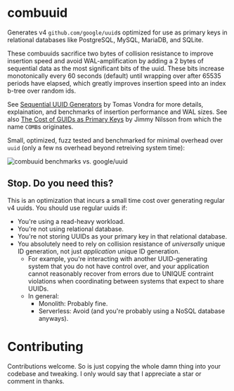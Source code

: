 # combuuid

Generates v4 `github.com/google/uuid`s optimized for use as primary keys in
relational databases like PostgreSQL, MySQL, MariaDB, and SQLite.

These combuuids sacrifice two bytes of collision resistance to improve insertion
speed and avoid WAL-amplification by adding a 2 bytes of sequential data as the 
most significant bits of the uuid. These bits increase monotonically every 60
seconds (default) until wrapping over after 65535 periods have elapsed, which
greatly improves insertion speed into an index b-tree over random ids.

See [Sequential UUID Generators](https://www.2ndquadrant.com/en/blog/sequential-uuid-generators/)
by Tomas Vondra for more details, explaination, and benchmarks of insertion
performance and WAL sizes. See also [The Cost of GUIDs as Primary Keys](https://www.informit.com/articles/article.aspx?p=25862)
by Jimmy Nilsson from which the name `COMB`s originates.

Small, optimized, fuzz tested and benchmarked for minimal overhead over `uuid`
(only a few ns overhead beyond retreiving system time):

![combuuid benchmarks vs. google/uuid](../blob/master/bench.jpg)

## Stop. Do you need this?

This is an optimization that incurs a small time cost over generating regular v4
uuids. You should use regular uuids if:
 - You're using a read-heavy workload.
 - You're not using relational database.
 - You're not storing UUIDs as your primary key in that relational database.
 - You absolutely need to rely on collision resistance of *universally* unique
   ID generation, not just *application* unique ID generation.
    - For example, you're interacting with another UUID-generating system that
      you do not have control over, and your application cannot reasonably
      recover from errors due to UNIQUE contraint violations when coordinating
      between systems that expect to share UUIDs.
    - In general:
      - Monolith:   Probably fine.
      - Serverless: Avoid (and you're probably using a NoSQL database anyways).

# Contributing

Contributions welcome. So is just copying the whole damn thing into your
codebase and tweaking. I only would say that I appreciate a star or comment in
thanks.
